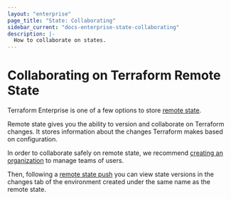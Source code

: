 ```yaml
---
layout: "enterprise"
page_title: "State: Collaborating"
sidebar_current: "docs-enterprise-state-collaborating"
description: |-
  How to collaborate on states.
---
```


# Collaborating on Terraform Remote State

Terraform Enterprise is one of a few options to store [remote state](/docs/enterprise/state).

Remote state gives you the ability to version and collaborate on Terraform changes. It
stores information about the changes Terraform makes based on configuration.

In order to collaborate safely on remote state, we recommend
[creating an organization](/docs/enterprise/organizations/create.html) to manage teams of users.

Then, following a [remote state push](/docs/enterprise/state) you can view state versions
in the changes tab of the environment created under the same name
as the remote state.